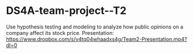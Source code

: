 # DS4A-team-project--T2
Use hypothesis testing and modeling to analyze how public opinions on a company affect its stock price.
Presentation: https://www.dropbox.com/s/v4tq04whaadxs4g/Team2-Presentation.mp4?dl=0

